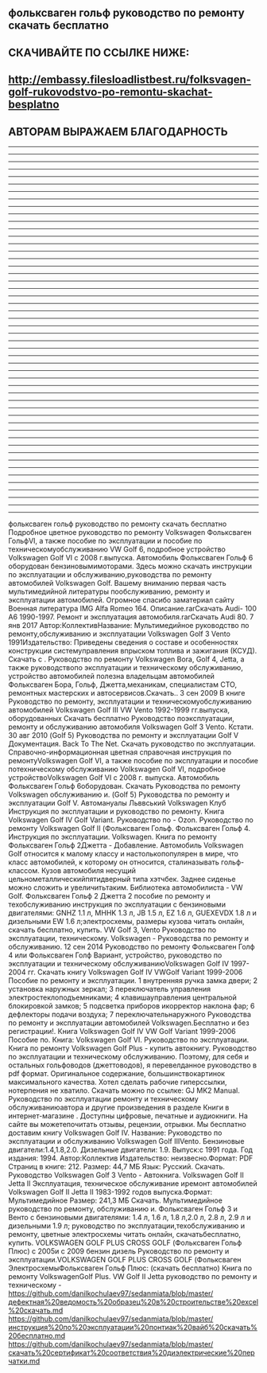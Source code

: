 фольксваген гольф руководство по ремонту скачать бесплатно
--------------------------------------------------
СКАЧИВАЙТЕ ПО ССЫЛКЕ НИЖЕ:
--------------------------------------------------
http://embassy.filesloadlistbest.ru/folksvagen-golf-rukovodstvo-po-remontu-skachat-besplatno
--------------------------------------------------
АВТОРАМ ВЫРАЖАЕМ БЛАГОДАРНОСТЬ
--------------------------------------------------
--------------------------------------------------
--------------------------------------------------
--------------------------------------------------
--------------------------------------------------
--------------------------------------------------
--------------------------------------------------
--------------------------------------------------
--------------------------------------------------
--------------------------------------------------
--------------------------------------------------
--------------------------------------------------
--------------------------------------------------
--------------------------------------------------
--------------------------------------------------
--------------------------------------------------
--------------------------------------------------
--------------------------------------------------
--------------------------------------------------
--------------------------------------------------
--------------------------------------------------
--------------------------------------------------
--------------------------------------------------
--------------------------------------------------
--------------------------------------------------
--------------------------------------------------
--------------------------------------------------
--------------------------------------------------
--------------------------------------------------
--------------------------------------------------
--------------------------------------------------
--------------------------------------------------
--------------------------------------------------
--------------------------------------------------
--------------------------------------------------
--------------------------------------------------
--------------------------------------------------
--------------------------------------------------
--------------------------------------------------
--------------------------------------------------
--------------------------------------------------
--------------------------------------------------
--------------------------------------------------
--------------------------------------------------
--------------------------------------------------
--------------------------------------------------
--------------------------------------------------
--------------------------------------------------
--------------------------------------------------
--------------------------------------------------
--------------------------------------------------
фольксваген гольф руководство по ремонту скачать бесплатно Подробное цветное руководство по ремонту Volkswagen Фольксваген ГольфVI, а также пособие по эксплуатации и пособие по техническомуобслуживанию VW Golf 6, подробное устройство Volkswagen Golf VI с 2008 г.выпуска. Автомобиль Фольксваген Гольф 6 оборудован бензиновымимоторами. Здесь можно скачать инструкции по эксплуатации и обслуживанию,руководства по ремонту автомобилей Volkswagen Golf. Вашему вниманию первая часть мультимедийной литературы пообслуживанию, ремонту и эксплуатации автомобилей. Огромное спасибо заматериал сайту Военная литература IMG Alfa Romeo 164. Описание.rarСкачать Audi- 100 A6 1990-1997. Ремонт и эксплуатация автомобиля.rarСкачать Audi 80. 7 янв 2017  Автор:КоллективНазвание: Мультимедийное руководство по ремонту,обслуживанию и эксплуатации Volkswagen Golf 3 Vento 1991Издательство: Приведены сведения о составе и особенностях конструкции системуправления впрыском топлива и зажигания (КСУД). Скачать с . Руководство по ремонту Volkswagen Bora, Golf 4, Jetta, а также руководствопо эксплуатации и техническому обслуживанию, устройство автомобилей полезна владельцам автомобилей Фольксваген Бора, Гольф, Джетта,механикам, специалистам СТО, ремонтных мастерских и автосервисов.Скачать.. 3 сен 2009  В книге Руководство по ремонту, эксплуатации и техническомуобслуживанию автомобилей Volkswagen Golf III  VW Vento 1992-1999 гг.выпуска, оборудованных  Скачать бесплатно Руководство поэксплуатации, ремонту и обслуживанию автомобиля Volkswagen Golf 3 Vento. Кстати. 30 авг 2010  (Golf 5) Руководства по ремонту и эксплуатации Golf V Документация. Back To The Net. Скачать руководство по эксплуатации. Справочно-информационная цветная справочная инструкция по ремонтуVolkswagen Golf VI, а также пособие по эксплуатации и пособие потехническому обслуживанию Volkswagen Golf VI, подробное устройствоVolkswagen Golf VI с 2008 г. выпуска. Автомобиль Фольксваген Гольф 6оборудован. Скачать Руководства по ремонту Volkswagen обслуживанию и. (Golf 5) Руководства по ремонту и эксплуатации Golf V. Автомануалы  Льввський Volkswagen Клуб
Инструкция по эксплуатации и руководство по ремонту. Книга Volkswagen Golf IV  Golf Variant. Руководство по  - Ozon. Руководство по ремонту Volkswagen Golf II (Фольксваген Гольф. Фольксваген Гольф 4. Инструкция по эксплуатации. Volkswagen. Книга по ремонту Фольксваген Гольф 2Джетта - Добавление. Автомобиль Volkswagen Golf относится к малому классу и настолькопопулярен в мире, что класс автомобилей, к которому он относится, сталиназывать гольф-классом. Кузов автомобиля несущий цельнометаллическийпятидверный типа хэтчбек. Заднее сиденье можно сложить и увеличитьтаким. Библиотека автомобилиста - VW Golf. Фольксваген Гольф 2 Джетта 2 пособие по ремонту и техобслуживанию инструкция по эксплуатации с бензиновыми двигателями: GNHZ 1.1 л, MHHK 1.3 л, JB 1.5 л, EZ 1.6 л, GUEXEVDX 1.8 л и дизельными EW 1.6 л;электросхемы, размеры кузова читать онлайн, скачать бесплатно, купить. VW Golf 3, Vento Руководство по эксплуатации, техническому. Volkswagen - Руководства по ремонту и обслуживанию. 12 сен 2014  Руководство по ремонту Фольксваген Голф 4 или Фольксваген Голф Вариант, устройство, руководство по эксплуатации и техническому обслуживаниюVolkswagen Golf IV 1997-2004 гг.  Скачать книгу Volkswagen Golf IV  VWGolf Variant 1999-2006 Пособие по ремонту и эксплуатации. 1  внутренняя ручка замка двери; 2  установка наружных зеркал; 3 переключатель управления электростеклоподъемниками; 4  клавишауправления центральной блокировкой замков; 5  подсветка приборов икорректор наклона фар; 6  дефлекторы подачи воздуха; 7  переключательнаружного
Руководства по ремонту и эксплуатации автомобилей Volkswagen.Бесплатно и без регистрации!. Книга Volkswagen Golf IV  VW Golf Variant 1999-2006 Пособие по. Книга: Volkswagen Golf VI. Руководство по эксплуатации. Книга по ремонту Volkswagen Golf Plus - купить автокнигу. Руководство по эксплуатации и техническому обслуживанию. Поэтому, для себя и остальных гольфоводов (джеттоводов), я перевелданное руководство в pdf формат. Оригинальное содержание, большинствокартинок максимального качества. Хотел сделать рабочие гиперссылки, нотерпения не хватило. Скачать можно по ссылке: GJ MK2 Manual. Руководство по эксплуатации ремонту и техническому обслуживаниюавтора и другие произведения в разделе Книги в интернет-магазине . Доступны цифровые, печатные и аудиокниги. На сайте вы можетепочитать отзывы, рецензии, отрывки. Мы бесплатно доставим книгу Volkswagen Golf IV. Название: Руководство по эксплуатации и обслуживанию Volkswagen Golf IIIVento. Бензиновые двигатели:1.4,1.8,2.0. Дизельные двигатели: 1.9. Выпуск:с 1991 года. Год издания: 1994. Автор:Коллектив Издательство: неизвесно.Формат: PDF Страниц в книге: 212. Размер: 44,7 МБ Язык: Русский. Скачать. Руководство Volkswagen Golf 3 Vento - Автокнига. Volkswagen Golf II  Jetta II Эксплуатация, техническое обслуживание иремонт автомобилей Volkswagen Golf II  Jetta II 1983-1992 годов выпуска.Формат: Мультимедийное Размер: 241,3 МБ Скачать. Мультимедийное руководство по ремонту, обслуживанию и. Фольксваген Гольф 3 и Венто с бензиновыми двигателями: 1.4 л, 1.6 л, 1.8 л,2.0 л, 2.8 л, 2.9 л и дизельными 1.9 л; руководство по эксплуатации,техобслуживанию и ремонту, цветные электросхемы читать онлайн, скачатьбесплатно, купить.
VOLKSWAGEN GOLF PLUS  CROSS GOLF (Фольксваген Гольф Плюс) с 2005и с 2009 бензин  дизель Руководство по ремонту и эксплуатации.VOLKSWAGEN GOLF PLUS  CROSS GOLF (Фольксваген  ЭлектросхемыФольксваген Гольф Плюс: (скачать бесплатно) Книга по ремонту VolkswagenGolf Plus. VW Golf II Jetta руководство по ремонту и техническому -
https://github.com/danilkochulaev97/sedanmiata/blob/master/дефектная%20ведомость%20образец%20в%20строительстве%20excel%20скачать.md
https://github.com/danilkochulaev97/sedanmiata/blob/master/инструкция%20по%20эксплуатации%20понтиак%20вайб%20скачать%20бесплатно.md
https://github.com/danilkochulaev97/sedanmiata/blob/master/скачать%20сертификат%20соответствия%20диэлектрические%20перчатки.md